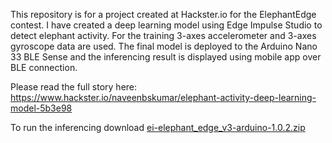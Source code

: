 This repository is for a project created at Hackster.io for the ElephantEdge contest. I have created a deep learning model using Edge Impulse Studio to detect elephant activity. For the training 3-axes accelerometer and 3-axes gyroscope data are used. The final model is deployed to the Arduino Nano 33 BLE Sense and the inferencing result is displayed using mobile app over BLE connection.

Please read the full story here: https://www.hackster.io/naveenbskumar/elephant-activity-deep-learning-model-5b3e98

To run the inferencing download [ei-elephant_edge_v3-arduino-1.0.2.zip](ei-elephant_edge_v3-arduino-1.0.2.zip) 
